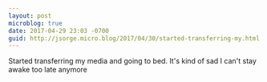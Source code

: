 ```yaml
---
layout: post
microblog: true
date: 2017-04-29 23:03 -0700
guid: http://jsorge.micro.blog/2017/04/30/started-transferring-my.html
---
```

Started transferring my media and going to bed. It's kind of sad I can't stay awake too late anymore
